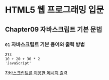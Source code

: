 # HTML5 웹 프로그래밍 입문

## Chapter09 자바스크립트 기본 문법

### `01` 자바스크립트 기본 용어와 출력 방법

```
273
10 + 20 + 30 * 2
'JavaScript'
```
[자바스크립트를 이용한 메시지 출력](https://htmlpreview.github.io/?https://github.com/yomyom131/html5/blob/master/Hello%20World/index.html)